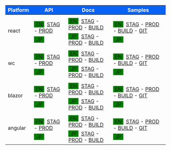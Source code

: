  <style> 

/* table, th,  */


/* td {
    display: flex;
    flex-direction: column;
    background: orange;
  } */

  tr {
    /* display: flex; */
    /* flex-direction: row; */
    /* justify-items: flex-end; */
    /* background: rgba(253, 108, 253, 0.644); */
    margin-top: 0.1rem;

}
th {
    background-color: rgb(8, 98, 243);
    color: white;
  }
thead {
    /* display: table-header-group; */
    /* color: red; */
}

/* tr:nth-child(even) {background-color: #bdbdbd;} */

.tLocal {
    display: inline-block;
    text-align: center;
    width: 2rem;
    background: green;
    margin-right: 0.5rem;
    margin-top: 0.5rem;
}
 </style> 

 | Platform      | API | Docs | Samples |
 | ----------- | ----------- | --- | --- |
 | react <br/> | <span class="tLocal">EN</span>[STAG](https://staging.infragistics.com/products/ignite-ui-react/api/docs/typescript/latest/) - <span style="width: 1rem"> </span>[PROD](https://infragistics.com/products/ignite-ui-react/api/docs/typescript/latest/)<br/><span class="tLocal">JP</span> | <span class="tLocal">EN</span>[STAG](https://staging.infragistics.com/products/ignite-ui-react/react/components/charts/chart-overview) - <span style="width: 1rem"> </span>[PROD](https://infragistics.com/products/ignite-ui-react/react/components/charts/chart-overview) - <span style="width: 1rem"> </span>[BUILD](http://tfs.infragistics.local:8080/tfs/Engineering/IgInternalApplicationsGit/IgInternalApplicationsGit%20Team/_build/index?context=allDefinitions&path=%5C&definitionId=1780&_a=completed) <br/><span class="tLocal">JP</span>[STAG](https://staging.infragistics.com/products/ignite-ui-react/react/components/charts/chart-overview) - <span style="width: 1rem"> </span>[PROD](https://infragistics.com/products/ignite-ui-react/react/components/charts/chart-overview) - <span style="width: 1rem"> </span>[BUILD](http://tfs.infragistics.local:8080/tfs/Engineering/IgInternalApplicationsGit/IgInternalApplicationsGit%20Team/_build/index?context=allDefinitions&path=%5C&definitionId=1782&_a=completed) <br/> | <span class="tLocal">EN</span>[STAG](https://staging.infragistics.com/react-demos/samples) - <span style="width: 1rem"> </span>[PROD](https://infragistics.com/react-demos/samples) - <span style="width: 1rem"> </span>[BUILD](http://tfs.infragistics.local:8080/tfs/Engineering/IgInternalApplicationsGit/IgInternalApplicationsGit%20Team/_build/index?context=allDefinitions&path=%5C&definitionId=2074&_a=completed) - <span style="width: 1rem"> </span>[GIT](https://github.com/IgniteUI/igniteui-react-examples/tree/vnext)<br/><span class="tLocal">JP</span> |
 | wc <br/> | <span class="tLocal">EN</span>[STAG](https://staging.infragistics.com/products/ignite-ui-web-components/api/docs/typescript/latest/) - <span style="width: 1rem"> </span>[PROD](https://infragistics.com/products/ignite-ui-web-components/api/docs/typescript/latest/)<br/><span class="tLocal">JP</span> | <span class="tLocal">EN</span>[STAG](https://staging.infragistics.com/products/ignite-ui-web-components/web-components/components/charts/chart-overview) - <span style="width: 1rem"> </span>[PROD](https://infragistics.com/products/ignite-ui-web-components/web-components/components/charts/chart-overview) - <span style="width: 1rem"> </span>[BUILD](http://tfs.infragistics.local:8080/tfs/Engineering/IgInternalApplicationsGit/IgInternalApplicationsGit%20Team/_build/index?context=allDefinitions&path=%5C&definitionId=1784&_a=completed) <br/><span class="tLocal">JP</span>[STAG](https://staging.infragistics.com/products/ignite-ui-web-components/web-components/components/charts/chart-overview) - <span style="width: 1rem"> </span>[PROD](https://infragistics.com/products/ignite-ui-web-components/web-components/components/charts/chart-overview) - <span style="width: 1rem"> </span>[BUILD](http://tfs.infragistics.local:8080/tfs/Engineering/IgInternalApplicationsGit/IgInternalApplicationsGit%20Team/_build/index?context=allDefinitions&path=%5C&definitionId=1785&_a=completed) <br/> | <span class="tLocal">EN</span>[STAG](https://staging.infragistics.com/webcomponents-demos/samples/index) - <span style="width: 1rem"> </span>[PROD](https://infragistics.com/webcomponents-demos/samples/index) - <span style="width: 1rem"> </span>[BUILD](http://tfs.infragistics.local:8080/tfs/Engineering/IgInternalApplicationsGit/IgInternalApplicationsGit%20Team/_build/index?context=allDefinitions&path=%5C&definitionId=1972&_a=completed) - <span style="width: 1rem"> </span>[GIT](https://github.com/IgniteUI/igniteui-wc-examples/tree/vnext)<br/><span class="tLocal">JP</span> |
 | blazor <br/> | <span class="tLocal">EN</span>[STAG](https://staging.infragistics.com/blazor/docs/api/api/index.html) - <span style="width: 1rem"> </span>[PROD](https://infragistics.com/blazor/docs/api/api/index.html)<br/><span class="tLocal">JP</span> | <span class="tLocal">EN</span>[STAG](https://staging.infragistics.com/products/ignite-ui-blazor/blazor/components/charts/chart-overview) - <span style="width: 1rem"> </span>[PROD](https://infragistics.com/products/ignite-ui-blazor/blazor/components/charts/chart-overview) - <span style="width: 1rem"> </span>[BUILD](http://tfs.infragistics.local:8080/tfs/Engineering/IgInternalApplicationsGit/IgInternalApplicationsGit%20Team/_build/index?context=allDefinitions&path=%5C&definitionId=2130&_a=completed) <br/><span class="tLocal">JP</span>[STAG](https://staging.infragistics.com/products/ignite-ui-blazor/blazor/components/charts/chart-overview) - <span style="width: 1rem"> </span>[PROD](https://infragistics.com/products/ignite-ui-blazor/blazor/components/charts/chart-overview) - <span style="width: 1rem"> </span>[BUILD](http://tfs.infragistics.local:8080/tfs/Engineering/IgInternalApplicationsGit/IgInternalApplicationsGit%20Team/_build/index?context=allDefinitions&path=%5C&definitionId=2131&_a=completed) <br/> | <span class="tLocal">EN</span>[STAG](https://staging.infragistics.com/blazor-client/) - <span style="width: 1rem"> </span>[PROD](https://infragistics.com/blazor-client/) - <span style="width: 1rem"> </span>[BUILD](http://tfs.infragistics.local:8080/tfs/Engineering/IgInternalApplicationsGit/IgInternalApplicationsGit%20Team/_build/index?context=allDefinitions&path=%5C&definitionId=2127&_a=completed) - <span style="width: 1rem"> </span>[GIT](https://github.com/IgniteUI/igniteui-blazor-examples/tree/vnext)<br/><span class="tLocal">JP</span> |
 | angular <br/> | <span class="tLocal">EN</span>[STAG](https://staging.infragistics.com/products/ignite-ui-angular/api/docs/typescript/latest/) - <span style="width: 1rem"> </span>[PROD](https://infragistics.com/products/ignite-ui-angular/api/docs/typescript/latest/)<br/><span class="tLocal">JP</span> | <span class="tLocal">EN</span>[STAG](https://staging.infragistics.com/products/ignite-ui-angular/angular/components/charts/chart-overview) - <span style="width: 1rem"> </span>[PROD](https://infragistics.com/products/ignite-ui-angular/angular/components/charts/chart-overview) - <span style="width: 1rem"> </span>[BUILD](http://tfs.infragistics.local:8080/tfs/Engineering/IgInternalApplicationsGit/IgInternalApplicationsGit%20Team/_build/index?context=allDefinitions&path=%5C&definitionId=1812&_a=completed) <br/><span class="tLocal">JP</span>[STAG](https://staging.infragistics.com/products/ignite-ui-angular/angular/components/charts/chart-overview) - <span style="width: 1rem"> </span>[PROD](https://infragistics.com/products/ignite-ui-angular/angular/components/charts/chart-overview) - <span style="width: 1rem"> </span>[BUILD](http://tfs.infragistics.local:8080/tfs/Engineering/IgInternalApplicationsGit/IgInternalApplicationsGit%20Team/_build/index?context=allDefinitions&path=%5C&definitionId=1813&_a=completed) <br/> | <span class="tLocal">EN</span>[STAG](https://staging.infragistics.com/angular-demos-dv/samples) - <span style="width: 1rem"> </span>[PROD](https://infragistics.com/angular-demos-dv/samples) - <span style="width: 1rem"> </span>[BUILD](http://tfs.infragistics.local:8080/tfs/Engineering/IgInternalApplicationsGit/IgInternalApplicationsGit%20Team/_build/index?context=allDefinitions&path=%5C&definitionId=2430&_a=completed) - <span style="width: 1rem"> </span>[GIT](https://github.com/IgniteUI/igniteui-angular-examples/tree/vnext)<br/><span class="tLocal">JP</span> |
